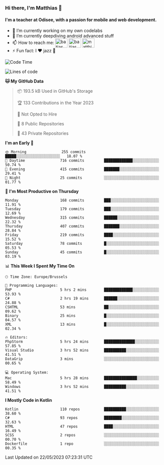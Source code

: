 ### Hi there, I'm Matthias 👋

#### I'm a teacher at Odisee, with a passion for mobile and web development.

- 🔭 I’m currently working on my own codelabs
- 🌱 I’m currently deepdiving android advanced stuff
- 📫 How to reach me: <a href="https://dev.to/batjas" target="_blank"><img align="center" src="https://raw.githubusercontent.com/rahuldkjain/github-profile-readme-generator/master/src/images/icons/Social/devto.svg" alt="batjas" height="30" width="40" /></a>
<a href="https://twitter.com/batjas" target="_blank"><img align="center" src="https://raw.githubusercontent.com/rahuldkjain/github-profile-readme-generator/master/src/images/icons/Social/twitter.svg" alt="batjas" height="30" width="40" /></a>
<a href="https://linkedin.com/in/matthiasdruwé" target="_blank"><img align="center" src="https://raw.githubusercontent.com/rahuldkjain/github-profile-readme-generator/master/src/images/icons/Social/linked-in-alt.svg" alt="matthiasdruwé" height="30" width="40" /></a>
- ⚡ Fun fact: I ❤ jazz 🎷


<!--START_SECTION:waka-->
![Code Time](http://img.shields.io/badge/Code%20Time-724%20hrs%2042%20mins-blue)

![Lines of code](https://img.shields.io/badge/From%20Hello%20World%20I%27ve%20Written-1.6%20million%20lines%20of%20code-blue)

**🐱 My GitHub Data** 

> 📦 193.5 kB Used in GitHub's Storage 
 > 
> 🏆 133 Contributions in the Year 2023
 > 
> 🚫 Not Opted to Hire
 > 
> 📜 8 Public Repositories 
 > 
> 🔑 43 Private Repositories 
 > 
**I'm an Early 🐤** 

```text
🌞 Morning                255 commits         █████░░░░░░░░░░░░░░░░░░░░   18.07 % 
🌆 Daytime                716 commits         █████████████░░░░░░░░░░░░   50.74 % 
🌃 Evening                415 commits         ███████░░░░░░░░░░░░░░░░░░   29.41 % 
🌙 Night                  25 commits          ░░░░░░░░░░░░░░░░░░░░░░░░░   01.77 % 
```
📅 **I'm Most Productive on Thursday** 

```text
Monday                   168 commits         ███░░░░░░░░░░░░░░░░░░░░░░   11.91 % 
Tuesday                  179 commits         ███░░░░░░░░░░░░░░░░░░░░░░   12.69 % 
Wednesday                315 commits         ██████░░░░░░░░░░░░░░░░░░░   22.32 % 
Thursday                 407 commits         ███████░░░░░░░░░░░░░░░░░░   28.84 % 
Friday                   219 commits         ████░░░░░░░░░░░░░░░░░░░░░   15.52 % 
Saturday                 78 commits          █░░░░░░░░░░░░░░░░░░░░░░░░   05.53 % 
Sunday                   45 commits          █░░░░░░░░░░░░░░░░░░░░░░░░   03.19 % 
```


📊 **This Week I Spent My Time On** 

```text
🕑︎ Time Zone: Europe/Brussels

💬 Programming Languages: 
PHP                      5 hrs 2 mins        █████████████░░░░░░░░░░░░   53.93 % 
C#                       2 hrs 19 mins       ██████░░░░░░░░░░░░░░░░░░░   24.88 % 
CSHTML                   53 mins             ██░░░░░░░░░░░░░░░░░░░░░░░   09.62 % 
Binary                   25 mins             █░░░░░░░░░░░░░░░░░░░░░░░░   04.57 % 
XML                      13 mins             █░░░░░░░░░░░░░░░░░░░░░░░░   02.34 % 

🔥 Editors: 
PhpStorm                 5 hrs 24 mins       ██████████████░░░░░░░░░░░   57.85 % 
Visual Studio            3 hrs 52 mins       ██████████░░░░░░░░░░░░░░░   41.51 % 
DataGrip                 3 mins              ░░░░░░░░░░░░░░░░░░░░░░░░░   00.65 % 

💻 Operating System: 
Mac                      5 hrs 28 mins       ███████████████░░░░░░░░░░   58.49 % 
Windows                  3 hrs 52 mins       ██████████░░░░░░░░░░░░░░░   41.51 % 
```

**I Mostly Code in Kotlin** 

```text
Kotlin                   110 repos           ██████████░░░░░░░░░░░░░░░   38.60 % 
C#                       93 repos            ████████░░░░░░░░░░░░░░░░░   32.63 % 
HTML                     47 repos            ████░░░░░░░░░░░░░░░░░░░░░   16.49 % 
SCSS                     2 repos             ░░░░░░░░░░░░░░░░░░░░░░░░░   00.70 % 
Dockerfile               1 repo              ░░░░░░░░░░░░░░░░░░░░░░░░░   00.35 % 
```




 Last Updated on 22/05/2023 07:23:31 UTC
<!--END_SECTION:waka-->
